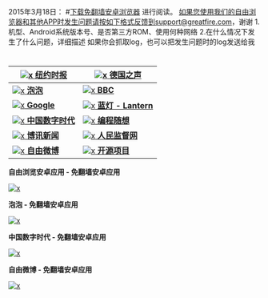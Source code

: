 

2015年3月18日：
#[下载免翻墙安卓浏览器](https://raw.githubusercontent.com/greatfire/z/master/FreeBrowser-1.3.apk)
进行阅读。
如果您使用我们的自由浏览器和其他APP时发生问题请按如下格式反馈到support@greatfire.com，谢谢
1.机型、Android系统版本号、是否第三方ROM、使用何种网络
2.在什么情况下发生了什么问题，详细描述
如果你会抓取log，也可以把发生问题时的log发送给我

#

<a href="https://github.com/greatfire/wiki/wiki/nyt" title="纽约时报中文网 国际纵览">![x](https://raw.githubusercontent.com/greatfire/images/master/nyt.png) **纽约时报**</a> | <a href="https://github.com/greatfire/wiki/wiki/dw" title="">![x](https://raw.githubusercontent.com/greatfire/images/master/dw.png) **德国之声**</a>
------------- | -------------
<a href="https://github.com/paopaonetizen/website" title="泡泡 - 未经审查的互联网信息">![x](https://raw.githubusercontent.com/greatfire/images/master/paopao.png) **泡泡**</a> | <a href="https://github.com/greatfire/wiki/wiki/bbc" title="">![x](https://raw.githubusercontent.com/greatfire/images/master/bbc.png) **BBC**</a>
<a href="https://github.com/greatfire/wiki/wiki/google" title="">![x](https://raw.githubusercontent.com/greatfire/images/master/google.png) **Google**</a> | <a href="https://github.com/getlantern/mirror" title="以及自由微博和GreatFire.org官方中文论坛">![x](https://raw.githubusercontent.com/greatfire/images/master/lantern.png) **蓝灯 - Lantern**</a>
<a href="https://github.com/cdtmirrors/m/" title="">![x](https://raw.githubusercontent.com/greatfire/images/master/cdt.png) **中国数字时代**</a> | <a href="https://github.com/greatfire/wiki/wiki/programthink" title="编程随想的博客">![x](https://raw.githubusercontent.com/greatfire/images/master/programthink.png) **编程随想**</a>
<a href="https://github.com/bxnews/boxun" title="">![x](https://raw.githubusercontent.com/greatfire/images/master/boxun.png) **博讯新闻**</a> | <a href="https://github.com/greatfire/wiki/wiki/renminjianduwang" title="">![x](https://raw.githubusercontent.com/greatfire/images/master/renminjianduwang.png) **人民监督网**</a>
<a href="https://github.com/freeweibo/s" title="自由微博 - 匿名和不受屏蔽的新浪微博搜索">![x](https://raw.githubusercontent.com/greatfire/images/master/freeweibo.png) **自由微博**</a> | <a href="https://github.com/greatfire/wiki/wiki/open-source" title="欢迎访问GreatFire.org开发者项目网站">![x](https://raw.githubusercontent.com/greatfire/images/master/open-source.png) **开源项目**</a>


**自由浏览安卓应用 - 免翻墙安卓应用**

[![x](https://raw.githubusercontent.com/greatfire/images/master/fb.qr.png)](https://raw.githubusercontent.com/greatfire/z/master/FreeBrowser-1.3.apk)

**泡泡 - 免翻墙安卓应用**

[![x](https://raw.githubusercontent.com/greatfire/images/master/paopao.qr.png)](https://raw.githubusercontent.com/greatfire/z/master/PaoPaoAndroid2.1.apk)

**中国数字时代 - 免翻墙安卓应用**

[![x](https://raw.githubusercontent.com/greatfire/images/master/cdt.qr.png)](https://raw.githubusercontent.com/greatfire/z/master/ChinaDigitalTimesAndroid2.0.apk)

**自由微博 - 免翻墙安卓应用**

[![x](https://raw.githubusercontent.com/greatfire/images/master/freeweibo.qr.png)](https://raw.githubusercontent.com/greatfire/z/master/FreeWeibo1.9.apk)



